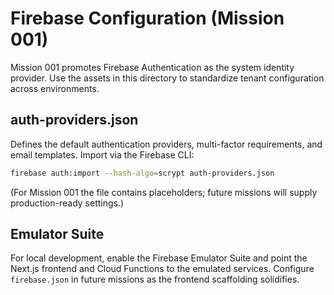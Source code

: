 # Firebase Configuration (Mission 001)

Mission 001 promotes Firebase Authentication as the system identity provider. Use the assets in this directory to standardize tenant configuration across environments.

## auth-providers.json

Defines the default authentication providers, multi-factor requirements, and email templates. Import via the Firebase CLI:

```bash
firebase auth:import --hash-algo=scrypt auth-providers.json
```

(For Mission 001 the file contains placeholders; future missions will supply production-ready settings.)

## Emulator Suite

For local development, enable the Firebase Emulator Suite and point the Next.js frontend and Cloud Functions to the emulated services. Configure `firebase.json` in future missions as the frontend scaffolding solidifies.

